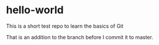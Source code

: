 # hello-world
This is a short test repo to learn the basics of Git

That is an addition to the branch before I commit it to master.

